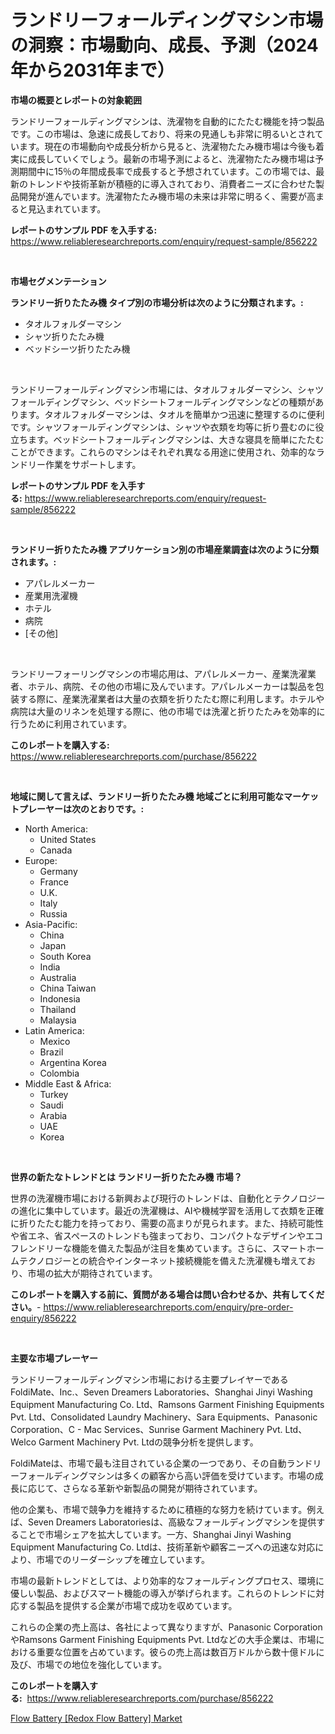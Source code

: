 <p><h1>ランドリーフォールディングマシン市場の洞察：市場動向、成長、予測（2024年から2031年まで）</h1></p><p><strong>市場の概要とレポートの対象範囲</strong></p>
<p><p>ランドリーフォールディングマシンは、洗濯物を自動的にたたむ機能を持つ製品です。この市場は、急速に成長しており、将来の見通しも非常に明るいとされています。現在の市場動向や成長分析から見ると、洗濯物たたみ機市場は今後も着実に成長していくでしょう。最新の市場予測によると、洗濯物たたみ機市場は予測期間中に15％の年間成長率で成長すると予想されています。この市場では、最新のトレンドや技術革新が積極的に導入されており、消費者ニーズに合わせた製品開発が進んでいます。洗濯物たたみ機市場の未来は非常に明るく、需要が高まると見込まれています。</p></p>
<p><strong>レポートのサンプル PDF を入手する:</strong> <a href="https://www.reliableresearchreports.com/enquiry/request-sample/856222">https://www.reliableresearchreports.com/enquiry/request-sample/856222</a></p>
<p>&nbsp;</p>
<p><strong>市場セグメンテーション</strong></p>
<p><strong>ランドリー折りたたみ機 タイプ別の市場分析は次のように分類されます。:</strong></p>
<p><ul><li>タオルフォルダーマシン</li><li>シャツ折りたたみ機</li><li>ベッドシーツ折りたたみ機</li></ul></p>
<p>&nbsp;</p>
<p><p>ランドリーフォールディングマシン市場には、タオルフォルダーマシン、シャツフォールディングマシン、ベッドシートフォールディングマシンなどの種類があります。タオルフォルダーマシンは、タオルを簡単かつ迅速に整理するのに便利です。シャツフォールディングマシンは、シャツや衣類を均等に折り畳むのに役立ちます。ベッドシートフォールディングマシンは、大きな寝具を簡単にたたむことができます。これらのマシンはそれぞれ異なる用途に使用され、効率的なランドリー作業をサポートします。</p></p>
<p><strong>レポートのサンプル PDF を入手する:</strong>&nbsp;<a href="https://www.reliableresearchreports.com/enquiry/request-sample/856222">https://www.reliableresearchreports.com/enquiry/request-sample/856222</a></p>
<p>&nbsp;</p>
<p><strong> ランドリー折りたたみ機 アプリケーション別の市場産業調査は次のように分類されます。:</strong></p>
<p><ul><li>アパレルメーカー</li><li>産業用洗濯機</li><li>ホテル</li><li>病院</li><li>[その他]</li></ul></p>
<p>&nbsp;</p>
<p><p>ランドリーフォーリングマシンの市場応用は、アパレルメーカー、産業洗濯業者、ホテル、病院、その他の市場に及んでいます。アパレルメーカーは製品を包装する際に、産業洗濯業者は大量の衣類を折りたたむ際に利用します。ホテルや病院は大量のリネンを処理する際に、他の市場では洗濯と折りたたみを効率的に行うために利用されています。</p></p>
<p><strong>このレポートを購入する:</strong>&nbsp; <a href="https://www.reliableresearchreports.com/purchase/856222">https://www.reliableresearchreports.com/purchase/856222</a></p>
<p>&nbsp;</p>
<p><strong>地域に関して言えば、ランドリー折りたたみ機 地域ごとに利用可能なマーケットプレーヤーは次のとおりです。:</strong></p>
<p><ul>
    <li>
        North America:
        <ul>
            <li>United States</li>
            <li>Canada</li>
        </ul>
    </li>
    <li>
        Europe:
        <ul>
            <li>Germany</li>
            <li>France</li>
            <li>U.K.</li>
            <li>Italy</li>
            <li>Russia</li>
        </ul>
    </li>
    <li>
        Asia-Pacific:
        <ul>
            <li>China</li>
            <li>Japan</li>
            <li>South Korea</li>
            <li>India</li>
            <li>Australia</li>
            <li>China Taiwan</li>
            <li>Indonesia</li>
            <li>Thailand</li>
            <li>Malaysia</li>
        </ul>
    </li>
    <li>
        Latin America:
        <ul>
            <li>Mexico</li>
            <li>Brazil</li>
            <li>Argentina Korea</li>
            <li>Colombia</li>
        </ul>
    </li>
    <li>
        Middle East & Africa:
        <ul>
            <li>Turkey</li>
            <li>Saudi</li>
            <li>Arabia</li>
            <li>UAE</li>
            <li>Korea</li>
        </ul>
    </li>
    </ul></p>
<p>&nbsp;</p>
<p><strong>世界の新たなトレンドとは ランドリー折りたたみ機 市場？</strong></p>
<p><p>世界の洗濯機市場における新興および現行のトレンドは、自動化とテクノロジーの進化に集中しています。最近の洗濯機は、AIや機械学習を活用して衣類を正確に折りたたむ能力を持っており、需要の高まりが見られます。また、持続可能性や省エネ、省スペースのトレンドも強まっており、コンパクトなデザインやエコフレンドリーな機能を備えた製品が注目を集めています。さらに、スマートホームテクノロジーとの統合やインターネット接続機能を備えた洗濯機も増えており、市場の拡大が期待されています。</p></p>
<p><strong>このレポートを購入する前に、質問がある場合は問い合わせるか、共有してください。</strong>- <a href="https://www.reliableresearchreports.com/enquiry/pre-order-enquiry/856222">https://www.reliableresearchreports.com/enquiry/pre-order-enquiry/856222</a></p>
<p>&nbsp;</p>
<p><strong>主要な市場プレーヤー</strong></p>
<p><p>ランドリーフォールディングマシン市場における主要プレイヤーであるFoldiMate、Inc.、Seven Dreamers Laboratories、Shanghai Jinyi Washing Equipment Manufacturing Co. Ltd、Ramsons Garment Finishing Equipments Pvt. Ltd、Consolidated Laundry Machinery、Sara Equipments、Panasonic Corporation、C - Mac Services、Sunrise Garment Machinery Pvt. Ltd、Welco Garment Machinery Pvt. Ltdの競争分析を提供します。</p><p>FoldiMateは、市場で最も注目されている企業の一つであり、その自動ランドリーフォールディングマシンは多くの顧客から高い評価を受けています。市場の成長に応じて、さらなる革新や新製品の開発が期待されています。</p><p>他の企業も、市場で競争力を維持するために積極的な努力を続けています。例えば、Seven Dreamers Laboratoriesは、高級なフォールディングマシンを提供することで市場シェアを拡大しています。一方、Shanghai Jinyi Washing Equipment Manufacturing Co. Ltdは、技術革新や顧客ニーズへの迅速な対応により、市場でのリーダーシップを確立しています。</p><p>市場の最新トレンドとしては、より効率的なフォールディングプロセス、環境に優しい製品、およびスマート機能の導入が挙げられます。これらのトレンドに対応する製品を提供する企業が市場で成功を収めています。</p><p>これらの企業の売上高は、各社によって異なりますが、Panasonic CorporationやRamsons Garment Finishing Equipments Pvt. Ltdなどの大手企業は、市場における重要な位置を占めています。彼らの売上高は数百万ドルから数十億ドルに及び、市場での地位を強化しています。</p></p>
<p><strong>このレポートを購入する:</strong>&nbsp;&nbsp;<a href="https://www.reliableresearchreports.com/purchase/856222">https://www.reliableresearchreports.com/purchase/856222</a></p>
<p><p><a href="https://metal-farmhouse-e95.notion.site/Flow-Battery-Redox-Flow-Battery-Market-Research-Report-Provides-Critical-Insights-that-can-help-Sh-6fc57ba597bc4224927d9e6c05561f8c">Flow Battery [Redox Flow Battery] Market</a></p></p>